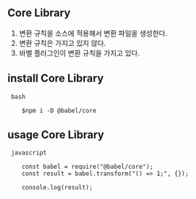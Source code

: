 ## Core Library

1. 변환 규칙을 소스에 적용해서 변환 파일을 생성한다.
2. 변환 규칙은 가지고 있지 않다.
3. 바벨 플러그인이 변환 규칙을 가지고 있다.

## install Core Library
```
 bash

    $npm i -D @babel/core
```

## usage Core Library
```
 javascript
 
    const babel = require("@babel/core");
    const result = babel.transform("() => 1;", {});

    console.log(result);
```